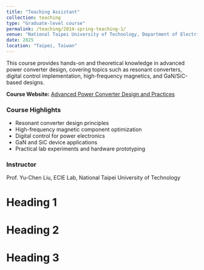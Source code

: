 ```yaml
---
title: "Teaching Assistant"
collection: teaching
type: "Graduate-level course"
permalink: /teaching/2014-spring-teaching-1/
venue: "National Taipei University of Technology, Department of Electrical Engineering"
date: 2025
location: "Taipei, Taiwan"
---
```


This course provides hands-on and theoretical knowledge in advanced power converter design, covering topics such as resonant converters, digital control implementation, high-frequency magnetics, and GaN/SiC-based designs.

**Course Website:** [Advanced Power Converter Design and Practices](https://example.com)

### Course Highlights
- Resonant converter design principles
- High-frequency magnetic component optimization
- Digital control for power electronics
- GaN and SiC device applications
- Practical lab experiments and hardware prototyping

### Instructor
Prof. Yu-Chen Liu, ECIE Lab, National Taipei University of Technology

Heading 1
======

Heading 2
======

Heading 3
======
